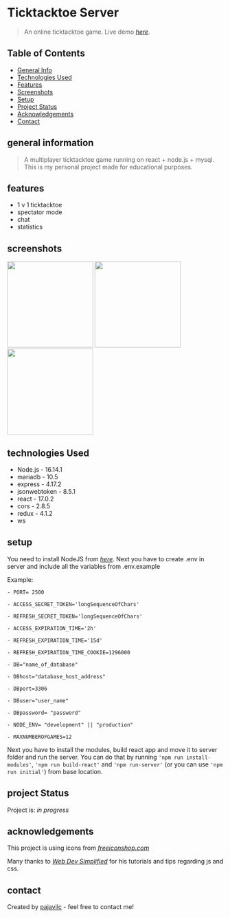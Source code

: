 # Ticktacktoe Server
> An online ticktacktoe game. Live demo [_here_](http://tttproj.ddns.net/).

## Table of Contents
* [General Info](#general-information)
* [Technologies Used](#technologies-used)
* [Features](#features)
* [Screenshots](#screenshots)
* [Setup](#setup)
* [Project Status](#project-status)
* [Acknowledgements](#acknowledgements)
* [Contact](#contact)

## general information
>A multiplayer ticktacktoe game running on react + node.js + mysql.
>This is my personal project made for educational purposes.

## features
- 1 v 1 ticktacktoe
- spectator mode
- chat
- statistics

## screenshots
<p float=left>
<img src='https://user-images.githubusercontent.com/62508683/159980386-2d49d93e-3772-424d-bff6-63c37a54024f.png' width=200px style='display: inline-block;'/>

<img src='https://user-images.githubusercontent.com/62508683/159984441-86c2c29d-7a7c-47c7-ac06-016abc354069.png' width=200px style='display: inline-block;'/>
	
<img src='https://user-images.githubusercontent.com/62508683/159980804-45513326-1b47-4ecf-9d30-c69d5d461660.png' height=200px style='display: inline-block;'/>
</p>

## technologies Used
- Node.js - 16.14.1
- mariadb - 10.5
- express - 4.17.2
- jsonwebtoken - 8.5.1
- react - 17.0.2
- cors - 2.8.5
- redux - 4.1.2
- ws

## setup
You need to install NodeJS from [_here_](https://nodejs.org/en/download/). Next you have to create .env in server and include all the variables from .env.example
	
  Example:
  
`- PORT= 2500`

`- ACCESS_SECRET_TOKEN='longSequenceOfChars'`

`- REFRESH_SECRET_TOKEN='longSequenceOfChars'`

`- ACCESS_EXPIRATION_TIME='2h'`

`- REFRESH_EXPIRATION_TIME='15d'`

`- REFRESH_EXPIRATION_TIME_COOKIE=1296000`

`- DB="name_of_database"`

`- DBhost="database_host_address"`

`- DBport=3306`

`- DBuser="user_name"`

`- DBpassword= "password"`

`- NODE_ENV= "development" || "production"`

`- MAXNUMBEROFGAMES=12`

Next you have to install the modules, build react app and move it to server folder and run the server. You can do that by running `'npm run install-modules'`, `'npm run build-react'` and `'npm run-server'` (or you can use `'npm run initial'`) from base location.

## project Status
Project is: _in progress_

## acknowledgements
This project is using icons from [_freeiconshop.com_](https://freeiconshop.com/)

Many thanks to [_Web Dev Simplified_](https://www.youtube.com/c/WebDevSimplified) for his tutorials and tips regarding js and css. 

## contact
Created by [pajavilc](https://github.com/pajavilc) - feel free to contact me!
